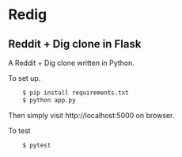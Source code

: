 # Redig
## Reddit + Dig clone in Flask

A Reddit + Dig clone written in Python.

To set up.

```bash
    $ pip install requirements.txt
    $ python app.py
```

Then simply visit http://localhost:5000 on browser.

To test

```bash
    $ pytest
```